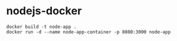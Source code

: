 # nodejs-docker
 
```
docker build -t node-app .
docker run -d --name node-app-container -p 8080:3000 node-app
```
